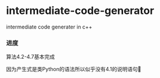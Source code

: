 # intermediate-code-generator

intermediate code generater in c++

### 进度

算法4.2-4.7基本完成

因为产生式是类Python的语法所以似乎没有4.1的说明语句🤔

  
